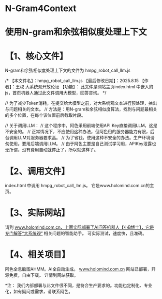 # N-Gram4Context

使用N-gram和余弦相似度处理上下文
======================================================


【1、核心文件】
======================================================

N-gram和余弦相似度处理上下文的文件为 hmpg_robot_call_llm.js

/*
【本文件名】：hmpg_robot_call_llm.js
【最后修改日期】：2025.8.15
【作者】：王权 大系统观开放论坛
【功能】：
    此文件是网站主页index.html 中嵌入的js，首页机器人通过此文件调用大模型，回答咨询。
*/

// 为了减少Token消耗，在提交给大模型之前，对大系统观文本进行预处理，抽出与问题相关的文本。
// 方法是：用N-gram和余弦相似度算法，找到与问题最相关的多个位置，在每个该位置前后截取片段。

// 关于调用LLM：
// 这个程序中，阿色采用前端使用API Key直接调用LLM，这是不安全的。
// 正常情况下，不应使用这种办法，但阿色租的服务器能力有限，后台调用LLM对服务器要求高。
// 为了省钱，使用这种不安全的办法。生产环境请勿使用，要用后端调用LLM。
// 由于阿色主要是自己测试学习用，APIKey泄露也无所谓，没有费用自动就停止了，所以就这样了。


【2、调用文件】
=========================================================

index.html 中调用 hmpg_robot_call_llm.js。
它是www.holomind.com.cn的主页。


【3、实际网站】
=========================================================
请到 www.holomind.com.cn，上面实际部署了AI问答机器人【小B博士】，它是专门解答“大系统观”
相关问题的智能助手。
可实际测试，速度快，且准确。


【4、相关项目】
=========================================================
阿色全息脑图AHMM。AI全自动生成。
 www.holomind.com.cn 网站已部署，开源免费，自由下载。
详情到网站获取。

*注：
我们内部部署与此文件很不同，是符合生产要求的。功能也定制化、专业化，如有疑问或需求，请联系阿色。
